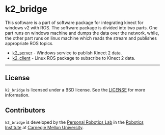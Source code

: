# k2_bridge

This software is a part of software package for integrating kinect for windows v2 with ROS. The software package is divided into two parts. One part runs on windows machine and dumps the data over the network, while, the other part runs on linux machine which reads the stream and publishes appropriate ROS topics.

* [k2_server](k2_server) - Windows service to publish Kinect 2 data.
* [k2_client](k2_client) - Linux ROS package to subscribe to Kinect 2 data.

----

## License

`k2_bridge` is licensed under a BSD license. See the [LICENSE](k2_client/LICENSE.md) for more information.

## Contributors

`k2_bridge` is developed by the
[Personal Robotics Lab](https://personalrobotics.ri.cmu.edu) in the
[Robotics Institute](https://www.ri.cmu.edu) at
[Carnegie Mellon University](http://www.cmu.edu).
